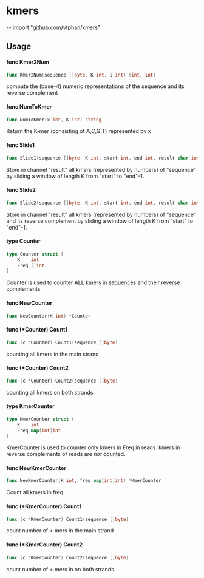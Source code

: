 # kmers
--
    import "github.com/vtphan/kmers"


## Usage

#### func  Kmer2Num

```go
func Kmer2Num(sequence []byte, K int, i int) (int, int)
```
compute the (base-4) numeric representations of the sequence and its reverse
complement

#### func  NumToKmer

```go
func NumToKmer(x int, K int) string
```
Return the K-mer (consisting of A,C,G,T) represented by x

#### func  Slide1

```go
func Slide1(sequence []byte, K int, start int, end int, result chan int)
```
Store in channel "result" all kmers (represented by numbers) of "sequence" by
sliding a window of length K from "start" to "end"-1.

#### func  Slide2

```go
func Slide2(sequence []byte, K int, start int, end int, result chan int)
```
Store in channel "result" all kmers (represented by numbers) of "sequence" and
its reverse complement by sliding a window of length K from "start" to "end"-1.

#### type Counter

```go
type Counter struct {
	K    int
	Freq []int
}
```

Counter is used to counter ALL kmers in sequences and their reverse complements.

#### func  NewCounter

```go
func NewCounter(K int) *Counter
```

#### func (*Counter) Count1

```go
func (c *Counter) Count1(sequence []byte)
```
counting all kmers in the main strand

#### func (*Counter) Count2

```go
func (c *Counter) Count2(sequence []byte)
```
counting all kmers on both strands

#### type KmerCounter

```go
type KmerCounter struct {
	K    int
	Freq map[int]int
}
```

KmerCounter is used to counter only kmers in Freq in reads. kmers in reverse
complements of reads are *not* counted.

#### func  NewKmerCounter

```go
func NewKmerCounter(K int, freq map[int]int) *KmerCounter
```
Count all kmers in freq

#### func (*KmerCounter) Count1

```go
func (c *KmerCounter) Count1(sequence []byte)
```
count number of k-mers in the main strand

#### func (*KmerCounter) Count2

```go
func (c *KmerCounter) Count2(sequence []byte)
```
count number of k-mers in on both strands
